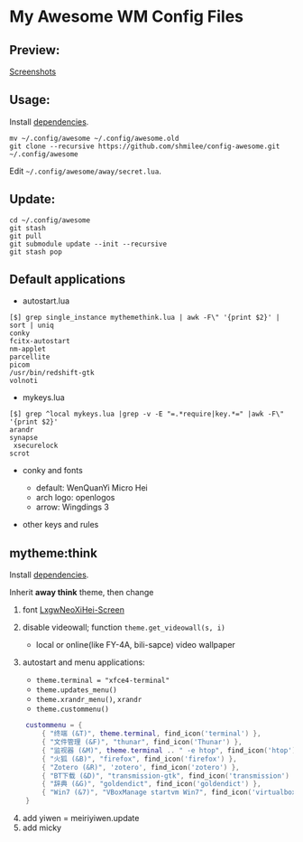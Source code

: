 My Awesome WM Config Files
==========================

Preview:
--------

[Screenshots](https://github.com/shmilee/config-awesome/issues/1)

Usage:
------

Install [dependencies](https://github.com/shmilee/awesome-away#dependencies).

```
mv ~/.config/awesome ~/.config/awesome.old
git clone --recursive https://github.com/shmilee/config-awesome.git ~/.config/awesome
```

Edit `~/.config/awesome/away/secret.lua`.

Update:
-------

```
cd ~/.config/awesome
git stash
git pull
git submodule update --init --recursive
git stash pop
```

Default applications
--------------------

* autostart.lua

```
[$] grep single_instance mythemethink.lua | awk -F\" '{print $2}' | sort | uniq
conky
fcitx-autostart
nm-applet
parcellite
picom
/usr/bin/redshift-gtk
volnoti
```

* mykeys.lua

```
[$] grep ^local mykeys.lua |grep -v -E "=.*require|key.*=" |awk -F\" '{print $2}'
arandr
synapse
 xsecurelock
scrot
```

* conky and fonts
   - default: WenQuanYi Micro Hei
   - arch logo: openlogos
   - arrow: Wingdings 3

* other keys and rules

mytheme:think
-------------

Install [dependencies](https://github.com/shmilee/awesome-away#theme-think).

Inherit **away think** theme, then change

1. font [LxgwNeoXiHei-Screen](https://github.com/lxgw/LxgwNeoXiHei-Screen)

2. disable videowall; function `theme.get_videowall(s, i)`
    + local or online(like FY-4A, bili-sapce) video wallpaper

3. autostart and menu applications:

   + `theme.terminal = "xfce4-terminal"`
   + `theme.updates_menu()`
   + `theme.xrandr_menu()`, `xrandr`
   + `theme.custommenu()`

```lua
    custommenu = {
        { "终端 (&T)", theme.terminal, find_icon('terminal') },
        { "文件管理 (&F)", "thunar", find_icon('Thunar') },
        { "监视器 (&M)", theme.terminal .. " -e htop", find_icon('htop') },
        { "火狐 (&B)", "firefox", find_icon('firefox') },
        { "Zotero (&R)", 'zotero', find_icon('zotero') },
        { "BT下载 (&D)", "transmission-gtk", find_icon('transmission') },
        { "辞典 (&G)", "goldendict", find_icon('goldendict') },
        { "Win7 (&7)", "VBoxManage startvm Win7", find_icon('virtualbox') },
    }
```

4. add yiwen = meiriyiwen.update
5. add micky
